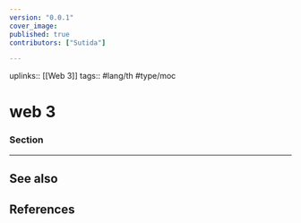 ```yaml
---
version: "0.0.1"
cover_image:
published: true
contributors: ["Sutida"]

---
```

uplinks:: [[Web 3]]
tags:: #lang/th #type/moc

# web 3
### Section 
   

---
## See also
## References
